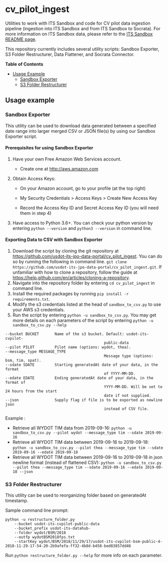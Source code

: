 # cv_pilot_ingest
Utilities to work with ITS Sandbox and code for CV pilot data ingestion pipeline (ingestion into ITS Sandbox and from ITS Sandbox to Socrata). For more information on ITS Sandbox data, please refer to the [ITS Sandbox README page](https://github.com/usdot-its-jpo-data-portal/sandbox/tree/split-repo#exporting-data-to-csv-with-sandbox-exporter).

This repository currently includes several utility scripts: Sandbox Exporter, S3 Folder Restructurer, Data Flattener, and Socrata Connector.

**Table of Contents**

* [Usage Example](#usage-example)
	* [Sandbox Exporter](#sandbox-exporter)
	* [S3 Folder Restructurer](#S3-Folder-Restructurer)

## Usage example

### Sandbox Exporter

This utility can be used to download data generated between a specified date range into larger merged CSV or JSON file(s) by using our Sandbox Exporter script.

#### Prerequisites for using Sandbox Exporter

1) Have your own Free Amazon Web Services account.

	- Create one at http://aws.amazon.com

2) Obtain Access Keys:

	- On your Amazon account, go to your profile (at the top right)

	- My Security Credentials > Access Keys > Create New Access Key

	- Record the Access Key ID and Secret Access Key ID (you will need them in step 4)

3) Have access to Python 3.6+. You can check your python version by entering `python --version` and `python3 --version` in command line.

#### Exporting Data to CSV with Sandbox Exporter

1. Download the script by cloning the git repository at https://github.com/usdot-its-jpo-data-portal/cv_pilot_ingest. You can do so by running the following in command line.
`git clone https://github.com/usdot-its-jpo-data-portal/cv_pilot_ingest.git`. If unfamiliar with how to clone a repository, follow the guide at https://help.github.com/en/articles/cloning-a-repository.
2. Navigate into the repository folder by entering `cd cv_pilot_ingest` in command line.
3. Install the required packages by running `pip install -r requirements.txt`.
4. Modify the s3 credentials listed at the head of `sandbox_to_csv.py` to use your AWS s3 credentials.
5. Run the script by entering `python -u sandbox_to_csv.py`. You may get more details on each parameters of the script by entering `python -u sandbox_to_csv.py --help`
```
--bucket BUCKET       Name of the s3 bucket. Default: usdot-its-cvpilot-
											public-data
--pilot PILOT         Pilot name (options: wydot, thea).
--message_type MESSAGE_TYPE
											Message type (options: bsm, tim, spat).
--sdate SDATE         Starting generatedAt date of your data, in the format
											of YYYY-MM-DD.
--edate EDATE         Ending generatedAt date of your data, in the format of
											YYYY-MM-DD. Will be set to 24 hours from the start
											date if not supplied.
--json                Supply flag if file is to be exported as newline json
											instead of CSV file.
```
Example :
- Retrieve all WYDOT TIM data from 2019-09-16:
`python -u sandbox_to_csv.py --pilot wydot --message_type tim --sdate 2019-09-16`
- Retrieve all WYDOT TIM data between 2019-09-16 to 2019-09-18:
`python -u sandbox_to_csv.py --pilot thea --message_type tim --sdate 2019-09-16 --edate 2019-09-18`
- Retrieve all WYDOT TIM data between 2019-09-16 to 2019-09-18 in json newline format (instead of flattened CSV):
`python -u sandbox_to_csv.py --pilot thea --message_type tim --sdate 2019-09-16 --edate 2019-09-18 --json`

### S3 Folder Restructurer

This utility can be used to reorganizing folder based on generatedAt timestamp.

Sample command line prompt:
```
python -u restructure_folder.py
	--bucket usdot-its-cvpilot-public-data
	--bucket_prefix usdot-its-datahub-
	--folder wydot/BSM/2018
	--outfp wydotBSM2018fps.txt
	--startKey wydot/BSM/2018/11/29/17/usdot-its-cvpilot-bsm-public-4-2018-11-29-17-54-20-2b9afefa-ff32-4b8d-b458-bed83857dd46

```

Run `python restructure_folder.py --help` for more info on each parameter.
